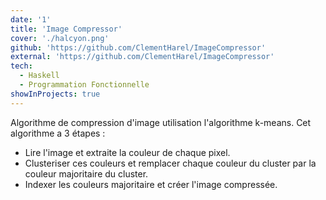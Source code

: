```yaml
---
date: '1'
title: 'Image Compressor'
cover: './halcyon.png'
github: 'https://github.com/ClementHarel/ImageCompressor'
external: 'https://github.com/ClementHarel/ImageCompressor'
tech:
  - Haskell
  - Programmation Fonctionnelle
showInProjects: true
---
```


Algorithme de compression d'image utilisation l'algorithme k-means. Cet algorithme a 3 étapes :

- Lire l'image et extraite la couleur de chaque pixel.
- Clusteriser ces couleurs et remplacer chaque couleur du cluster par la couleur majoritaire du cluster.
- Indexer les couleurs majoritaire et créer l'image compressée.